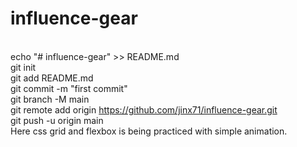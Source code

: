 # influence-gear
<br> echo "# influence-gear" >> README.md
<br> git init
<br> git add README.md
<br> git commit -m "first commit"
<br> git branch -M main
<br> git remote add origin https://github.com/jinx71/influence-gear.git
<br> git push -u origin main
<br> Here css grid and flexbox is being practiced with simple animation.